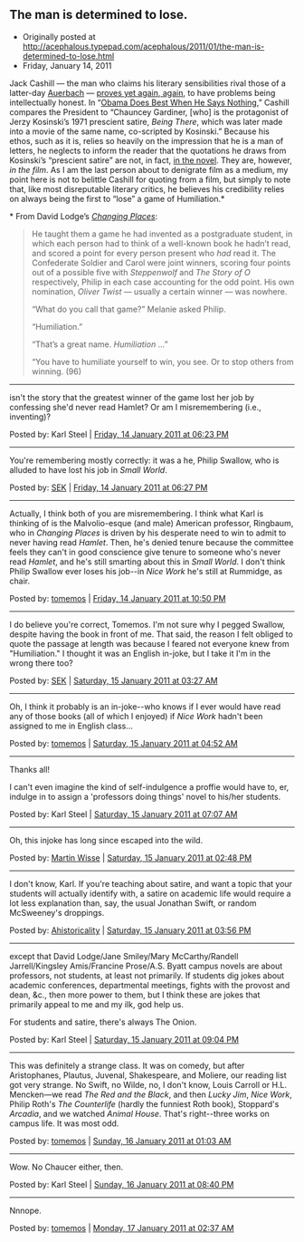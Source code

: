 ## The man is determined to lose.

 * Originally posted at http://acephalous.typepad.com/acephalous/2011/01/the-man-is-determined-to-lose.html
 * Friday, January 14, 2011

Jack Cashill — the man who claims his literary sensibilities rival those of a latter-day [Auerbach](http://en.wikipedia.org/wiki/Erich_Auerbach) — [proves yet again, again](http://acephalous.typepad.com/acephalous/2009/09/turns-out-i-owe-jack-cashill-an-apology.html), to have problems being intellectually honest.  In “[Obama Does Best When He Says Nothing](http://www.americanthinker.com/2011/01/obama_does_best_when_he_says_n.html),” Cashill compares the President to “Chauncey Gardiner, [who] is the protagonist of Jerzy Kosinski’s 1971 prescient satire, _Being There_, which was later made into a movie of the same name, co-scripted by Kosinski.”   Because his ethos, such as it is, relies so heavily on the impression  that he is a man of letters, he neglects to inform the reader that the  quotations he draws from Kosinski’s “prescient satire” are not, in fact,  [in the novel](http://books.google.com/books?id=B_O3O7NCJNsC&printsec=frontcover&dq=being+there%hl=en&src=bmrr&ei=5dUwTafbDJC4sAOGvPGDBg&sa=X&oi=book_result&ct=book-preview-link&resnum=1&ved=0CDYQuwUwAA#v=snippet&q=responsibility&f=false).  They are, however, _in the film_.   As I am the last person about to denigrate film as a medium, my point  here is not to belittle Cashill for quoting from a film, but simply to  note that, like most disreputable literary critics, he believes his  credibility relies on always being the first to “lose” a game of  Humiliation.\*

\* From David Lodge’s [_Changing Places_](http://www.amazon.com/exec/obidos/ASIN/0140170987/diesekoschmar-20):

> He taught them a game he had invented as a postgraduate  student, in which each person had to think of a well-known book he  hadn’t read, and scored a point for every person present who _had_ read it.  The Confederate Soldier and Carol were joint winners, scoring four points out of a possible five with _Steppenwolf_ and _The Story of O_ respectively, Philip in each case accounting for the odd point.  His own nomination, _Oliver Twist_ — usually a certain winner — was nowhere.
> 
> “What do you call that game?” Melanie asked Philip.
> 
> “Humiliation.”
> 
> “That’s a great name.  _Humiliation_ …”
> 
> “You have to humiliate yourself to win, you see.  Or to stop others from winning. (96)

* * *

isn't the story that the greatest winner of the game lost her job by confessing she'd never read Hamlet? Or am I misremembering (i.e., inventing)?

Posted by: Karl Steel | [Friday, 14 January 2011 at 06:23 PM](http://acephalous.typepad.com/acephalous/2011/01/the-man-is-determined-to-lose.html?cid=6a00d8341c2df453ef0147e1965699970b#comment-6a00d8341c2df453ef0147e1965699970b)

* * *

You're remembering mostly correctly: it was a he, Philip Swallow, who is alluded to have lost his job in _Small World_.

Posted by: [SEK](http://acephalous.typepad.com) | [Friday, 14 January 2011 at 06:27 PM](http://acephalous.typepad.com/acephalous/2011/01/the-man-is-determined-to-lose.html?cid=6a00d8341c2df453ef0148c79fa30f970c#comment-6a00d8341c2df453ef0148c79fa30f970c)

* * *

Actually, I think both of you are misremembering. I think what Karl is thinking of is the Malvolio-esque (and male) American professor, Ringbaum, who in _Changing Places_ is driven by his desperate need to win to admit to never having read _Hamlet_. Then, he's denied tenure because the committee feels they can't in good conscience give tenure to someone who's never read _Hamlet_, and he's still smarting about this in _Small World_. I don't think Philip Swallow ever loses his job--in _Nice Work_ he's still at Rummidge, as chair. 

Posted by: [tomemos](http://tomemos.wordpress.com) | [Friday, 14 January 2011 at 10:50 PM](http://acephalous.typepad.com/acephalous/2011/01/the-man-is-determined-to-lose.html?cid=6a00d8341c2df453ef0147e197ba0d970b#comment-6a00d8341c2df453ef0147e197ba0d970b)

* * *

I do believe you're correct, Tomemos.  I'm not sure why I pegged Swallow, despite having the book in front of me.  That said, the reason I felt obliged to quote the passage at length was because I feared not everyone knew from "Humiliation."  I thought it was an English in-joke, but I take it I'm in the wrong there too?

Posted by: [SEK](http://acephalous.typepad.com) | [Saturday, 15 January 2011 at 03:27 AM](http://acephalous.typepad.com/acephalous/2011/01/the-man-is-determined-to-lose.html?cid=6a00d8341c2df453ef0148c7a26b12970c#comment-6a00d8341c2df453ef0148c7a26b12970c)

* * *

Oh, I think it probably is an in-joke--who knows if I ever would have read any of those books (all of which I enjoyed) if _Nice Work_ hadn't been assigned to me in English class…

Posted by: [tomemos](http://tomemos.wordpress.com) | [Saturday, 15 January 2011 at 04:52 AM](http://acephalous.typepad.com/acephalous/2011/01/the-man-is-determined-to-lose.html?cid=6a00d8341c2df453ef0147e199757b970b#comment-6a00d8341c2df453ef0147e199757b970b)

* * *

Thanks all!

I can't even imagine the kind of self-indulgence a proffie would have to, er, indulge in to assign a 'professors doing things' novel to his/her students.

Posted by: Karl Steel | [Saturday, 15 January 2011 at 07:07 AM](http://acephalous.typepad.com/acephalous/2011/01/the-man-is-determined-to-lose.html?cid=6a00d8341c2df453ef0147e19a1be3970b#comment-6a00d8341c2df453ef0147e19a1be3970b)

* * *

Oh, this injoke has long since escaped into the wild.

Posted by: [Martin Wisse](http://cloggie.org/wissewords2/) | [Saturday, 15 January 2011 at 02:48 PM](http://acephalous.typepad.com/acephalous/2011/01/the-man-is-determined-to-lose.html?cid=6a00d8341c2df453ef0148c7a5d820970c#comment-6a00d8341c2df453ef0148c7a5d820970c)

* * *

I don't know, Karl. If you're teaching about satire, and want a topic that your students will actually identify with, a satire on academic life would require a lot less explanation than, say, the usual Jonathan Swift, or random McSweeney's droppings. 

Posted by: [Ahistoricality](http://ahistoricality.blogspot.com) | [Saturday, 15 January 2011 at 03:56 PM](http://acephalous.typepad.com/acephalous/2011/01/the-man-is-determined-to-lose.html?cid=6a00d8341c2df453ef0147e19cfab9970b#comment-6a00d8341c2df453ef0147e19cfab9970b)

* * *
	
except that David Lodge/Jane Smiley/Mary McCarthy/Randell Jarrell/Kingsley Amis/Francine Prose/A.S. Byatt campus novels are about professors, not students, at least not primarily. If students dig jokes about academic conferences, departmental meetings, fights with the provost and dean, &c., then more power to them, but I think these are jokes that primarily appeal to me and my ilk, god help us.

For students and satire, there's always The Onion.

Posted by: Karl Steel | [Saturday, 15 January 2011 at 09:04 PM](http://acephalous.typepad.com/acephalous/2011/01/the-man-is-determined-to-lose.html?cid=6a00d8341c2df453ef0147e19ea4d9970b#comment-6a00d8341c2df453ef0147e19ea4d9970b)

* * *

This was definitely a strange class. It was on comedy, but after Aristophanes, Plautus, Juvenal, Shakespeare, and Moliere, our reading list got very strange. No Swift, no Wilde, no, I don't know, Louis Carroll or H.L. Mencken—we read _The Red and the Black_, and then _Lucky Jim_, _Nice Work_, Philip Roth's _The Counterlife_ (hardly the funniest Roth book), Stoppard's _Arcadia_, and we watched _Animal House_. That's right--three works on campus life. It was most odd.

Posted by: [tomemos](http://tomemos.wordpress.com) | [Sunday, 16 January 2011 at 01:03 AM](http://acephalous.typepad.com/acephalous/2011/01/the-man-is-determined-to-lose.html?cid=6a00d8341c2df453ef0147e19fc981970b#comment-6a00d8341c2df453ef0147e19fc981970b)

* * *

Wow. No Chaucer either, then.

Posted by: Karl Steel | [Sunday, 16 January 2011 at 08:40 PM](http://acephalous.typepad.com/acephalous/2011/01/the-man-is-determined-to-lose.html?cid=6a00d8341c2df453ef0147e1a68d0b970b#comment-6a00d8341c2df453ef0147e1a68d0b970b)

* * *

Nnnope.

Posted by: [tomemos](http://tomemos.wordpress.com) | [Monday, 17 January 2011 at 02:37 AM](http://acephalous.typepad.com/acephalous/2011/01/the-man-is-determined-to-lose.html?cid=6a00d8341c2df453ef0147e1a8ac50970b#comment-6a00d8341c2df453ef0147e1a8ac50970b)

